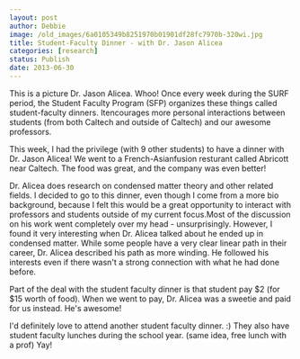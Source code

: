 ```yaml
---
layout: post
author: Debbie
image: /old_images/6a0105349b8251970b01901df28fc7970b-320wi.jpg
title: Student-Faculty Dinner - with Dr. Jason Alicea 
categories: [research]
status: Publish
date: 2013-06-30
---
```


This is a picture Dr. Jason Alicea. Whoo!
Once every week during the SURF period, the Student Faculty Program (SFP) organizes these things called student-faculty dinners. Itencourages more personal interactions between students (from both Caltech and outside of Caltech) and our awesome professors.

This week, I had the privilege (with 9 other students) to have a dinner with Dr. Jason Alicea! We went to a French-Asianfusion resturant called Abricott near Caltech. The food was great, and the company was even better!

Dr. Alicea does research on condensed matter theory and other related fields. I decided to go to this dinner, even though I come from a more bio background, because I felt this would be a great opportunity to interact with professors and students outside of my current focus.Most of the discussion on his work went completely over my head - unsurprisingly. However, I found it very interesting when Dr. Alicea talked about he ended up in condensed matter. While some people have a very clear linear path in their career, Dr. Alicea described his path as more winding. He followed his interests even if there wasn't a strong connection with what he had done before.

Part of the deal with the student faculty dinner is that student pay $2 (for $15 worth of food). When we went to pay, Dr. Alicea was a sweetie and paid for us instead. He's awesome!

I'd definitely love to attend another student faculty dinner. :) They also have student faculty lunches during the school year. (same idea, free lunch with a prof) Yay!

